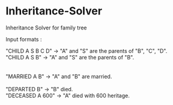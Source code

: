 # Inheritance-Solver

Inheritance Solver for family tree

Input formats :<br />

"CHILD A S B C D"  -> "A" and "S" are the parents of "B", "C", "D". <br />
"CHILD A S B"      -> "A" and "S" are the parents of "B".<br /><br /><br />
"MARRIED A B"      -> "A" and "B" are married.<br /><br />
"DEPARTED B"       -> "B" died.<br />
"DECEASED A 600"   -> "A" died with 600 heritage.
